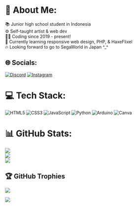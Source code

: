 # 💫 About Me:
📚 Junior high school student in Indonesia<br>
⚙️ Self-taught artist & web dev<br>
👨‍💻 Coding since 2019 - present!<br>
🧊 Currently learning responsive web design, PHP, & HaxeFlixel<br>
🔥 Looking forward to go to SegaWorld in Japan ^_^

## 🌐 Socials:
[![Discord](https://img.shields.io/badge/Discord-%237289DA.svg?logo=discord&logoColor=white)](https://discordapp.com/users/969551798220251139) [![Instagram](https://img.shields.io/badge/Instagram-%23E4405F.svg?logo=Instagram&logoColor=white)](https://instagram.com/rich.kurniawan) 

# 💻 Tech Stack:
![HTML5](https://img.shields.io/badge/html5-%23E34F26.svg?style=for-the-badge&logo=html5&logoColor=white) ![CSS3](https://img.shields.io/badge/css3-%231572B6.svg?style=for-the-badge&logo=css3&logoColor=white) ![JavaScript](https://img.shields.io/badge/javascript-%23323330.svg?style=for-the-badge&logo=javascript&logoColor=%23F7DF1E) ![Python](https://img.shields.io/badge/python-3670A0?style=for-the-badge&logo=python&logoColor=ffdd54) ![Arduino](https://img.shields.io/badge/-Arduino-00979D?style=for-the-badge&logo=Arduino&logoColor=white) ![Canva](https://img.shields.io/badge/Canva-%2300C4CC.svg?style=for-the-badge&logo=Canva&logoColor=white)

# 📊 GitHub Stats:
![](https://github-readme-stats.vercel.app/api?username=richkdev&theme=dark&hide_border=false&include_all_commits=false&count_private=false)<br/>
![](https://github-readme-streak-stats.herokuapp.com/?user=richkdev&theme=dark&hide_border=false)<br/>
![](https://github-readme-stats.vercel.app/api/top-langs/?username=richkdev&theme=dark&hide_border=false&include_all_commits=false&count_private=false&layout=compact)

## 🏆 GitHub Trophies
![](https://github-profile-trophy.vercel.app/?username=richkdev&theme=radical&no-frame=false&no-bg=true&margin-w=4)

[![](https://visitcount.itsvg.in/api?id=richkdev&icon=0&color=0)](https://visitcount.itsvg.in)
  
<!-- Proudly created with GPRM ( https://gprm.itsvg.in ) -->

